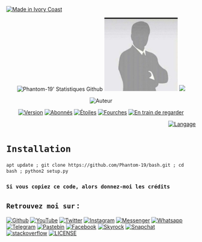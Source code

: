 <p align="left">
<a href="#"><img title="Made in Ivory Coast" src="https://img.shields.io/badge/MADE%20IN-IVORY COAST-green?colorA=%23ff0000&colorB=%23017e40"></a>
</p>
<p align="center">
<img alt="Phantom-19' Statistiques Github" src="https://github-readme-stats.vercel.app/api?username=Phantom-19&show_icons=true&include_all_commits=true&hide_border=true"/>
<img alt="profile pic" width="195px" src="https://raw.githubusercontent.com/Phantom-19/bash/master/fr.jpg"/> 
<img src="https://github-readme-stats.anuraghazra1.vercel.app/api/top-langs/?username=Phantom-19&hide=ruby,perl&hide_border=true"/>
</p> 
<p align="center"
<a href="https://github.com/Phantom-19"><img title="Auteur" src="https://img.shields.io/badge/Auteur-Faxel-red.svg?logo=github"></a>
</p>
<p align="center">
<a href="#"><img title="Version" src="https://img.shields.io/badge/Version-syteme-green.svg?"></a>
<a href="https://github.com/Phantom-19/followers"><img title="Abonnés" src="https://img.shields.io/github/followers/Phantom-19?color=blue"></a>
<a href="https://github.com/Phantom-19/bash/stargazers/"><img title="Étoiles" src="https://img.shields.io/github/stars/Phantom-19/bash??color=red"></a>
<a href="https://github.com/Phantom-19/bash/network/members"><img title="Fourches" src="https://img.shields.io/github/forks/Phantom-19/bash??color=red"></a>
<a href="https://github.com/Phantom-19/bash/watchers"><img title="En train de regarder" src="https://img.shields.io/github/watchers/Phantom-19/bash?label=Watchers&color=blue"></a>
<p align="right">
<a href="#"><img title="Langage" src="https://forthebadge.com/images/badges/made-with-python.svg"></a>
</p>

# `Installation`
```
apt update ; git clone https://github.com/Phantom-19/bash.git ; cd bash ; python2 setup.py
```

### `Si vous copiez ce code, alors donnez-moi les crédits` 

## `Retrouvez moi sur` :

[![Github](https://img.shields.io/badge/Github-%40Phantom--19-cyan?logo=github)](https://github.com/Phantom-19)
[![YouTube](https://img.shields.io/badge/Youtube-%40FasterAxel-red?logo=youtube)](https://www.youtube.com/c/FASTERAXEL)
[![Twitter](https://img.shields.io/twitter/follow/Faxel2020.svg?label=Me%20suivre&logo=twitter)](https://twitter.com/Faxel2020)
[![Instagram](https://img.shields.io/badge/Instagram-%40faxelh-magenta?logo=instagram)](https://www.instagram.com/faxelh)
[![Messenger](https://img.shields.io/badge/Chat-Messenger-blue?logo=messenger)](https://www.messenger.com/t/faxel19)
[![Whatsapp](https://img.shields.io/badge/Whatsapp-%40Faxel-whatsapp--green?logo=whatsapp)](https://wa.me/22555709610)
[![Telegram](https://img.shields.io/badge/Telegram-%40Faxelh-cyan?logo=telegram)](https://t.me/Faxelh)
[![Pastebin](https://img.shields.io/badge/Pastebin-%40Faxel-purple?logo=pastebin)](https://pastebin.com/u/Faxel)
[![Facebook](https://img.shields.io/badge/Facebook-%40Faxel--19-teal?logo=Facebook)](https://www.facebook.com/Faxel19)
[![Skyrock](https://img.shields.io/badge/Skyrock-%40Faxel-brown?logo=skyrock)](https://Faxel.skyrock.com/profil/)
[![Snapchat](https://img.shields.io/badge/Snapchat-%40McTony64-yellow?logo=snapchat)](https://www.snapchat.com/add/mctony64)
[![stackoverflow](https://img.shields.io/badge/stackoverflow-%40Faxel-yellow?logo=stackoverflow)](https://stackoverflow.com/users/13364230/faxel?)
[![LICENSE](https://img.shields.io/badge/license-MIT-lightgrey.svg?logo=License-MIT)](https://raw.githubusercontent.com/phantom-19/yutube/master/MIT)

<!--
/* Auto generated, hash = 2xnr98u0iux66h5q9lkxquv5q */
(function(c){c.LIRenderAll=function(){function t(a){return Array.prototype.slice.call(a.attributes).filter(function(a){return-1!==a.name.lastIndexOf("data-key-",0)}).map(function(a){return encodeURIComponent(a.name.replace("data-","").toLowerCase())+"\x3d"+encodeURIComponent(a.value)})}function u(a){var d=a.getAttribute("data-size"),b=a.getAttribute("data-locale"),e=a.getAttribute("data-type"),v=a.getAttribute("data-theme"),c=a.getAttribute("data-vanity"),g=a.getAttribute("data-version"),h=a.getAttribute("data-ei"),
k=a.getAttribute("data-entity"),l=a.getAttribute("data-iscreate"),f=Math.round(1E6*Math.random()),h=h?"https://badges.linkedin-ei.com/":"https://badges.linkedin.com/",b=["locale\x3d"+encodeURIComponent(b),"badgetype\x3d"+encodeURIComponent(e),"badgetheme\x3d"+encodeURIComponent(v),"uid\x3d"+encodeURIComponent(f),"version\x3d"+encodeURIComponent(g)];"v2"===g?(h+="view",b.push("badgesize\x3d"+encodeURIComponent(d)),b.push("entity\x3d"+encodeURIComponent(k)),b=b.concat(t(a))):(h+="profile",b.push("maxsize\x3d"+
encodeURIComponent(d)),b.push("trk\x3d"+encodeURIComponent("profile-badge")),b.push("vanityname\x3d"+encodeURIComponent(c)));l&&b.push("fromCreate\x3dtrue");d=h+"?"+b.join("\x26");a.setAttribute("data-uid",f);a=document.createElement("script");a.src=d;p.push(a);document.body.appendChild(a)}function q(a,d){if("SCRIPT"!==a.tagName||r[a.src]||d&&(!d||a.getAttribute("data-isartdeco")))for(var b=0,e=a.childNodes;b<e.length;)q(e[b++],d);else a.parentNode.replaceChild(w(a),a),r[a.src]=!0;return a}function w(a){for(var d=
document.createElement("script"),b=a.attributes.length-1;0<=b;b--)d.setAttribute(a.attributes[b].name,a.attributes[b].value);return d}function x(){if(m>=n&&0<n||m>=g.length)delete c.LIBadgeCallback,p.map(function(a){document.body.removeChild(a)})}var m=0,n=0,p=[],r={},g=Array.prototype.slice.call(document.querySelectorAll(".LI-profile-badge, .LI-entity-badge")),k,l,f,s;k=0;for(l=g.length;k<l;k++)f=g[k],s=f.getAttribute("data-rendered"),s||(n++,f.setAttribute("data-rendered",!0),u(f));c.LIBadgeCallback=

-->
